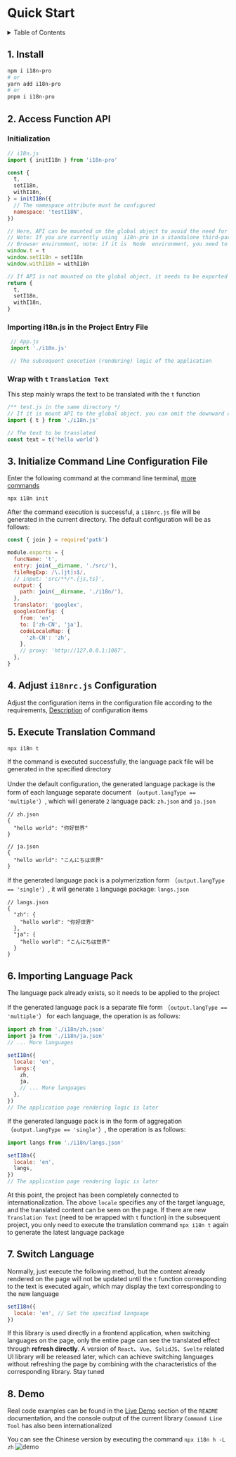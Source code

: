 
# Quick Start

<details >
  <summary>Table of Contents</summary>

  &emsp;&emsp;[1. Install](#1-install)<br/>
  &emsp;&emsp;[2. Access Function API](#2-access-function-api)<br/>
  &emsp;&emsp;&emsp;&emsp;[Initialization](#initialization)<br/>
  &emsp;&emsp;&emsp;&emsp;[Importing i18n.js in the Project Entry File](#importing-i18njs-in-the-project-entry-file)<br/>
  &emsp;&emsp;&emsp;&emsp;[Wrap with  `t`   `Translation Text` ](#wrap-with--t---translation-text)<br/>
  &emsp;&emsp;[3. Initialize Command Line Configuration File](#3-initialize-command-line-configuration-file)<br/>
  &emsp;&emsp;[4. Adjust  `i18nrc.js`  Configuration](#4-adjust--i18nrcjs--configuration)<br/>
  &emsp;&emsp;[5. Execute Translation Command](#5-execute-translation-command)<br/>
  &emsp;&emsp;[6. Importing Language Pack](#6-importing-language-pack)<br/>
  &emsp;&emsp;[7. Switch Language](#7-switch-language)<br/>
  &emsp;&emsp;[8. Demo](#8-demo)<br/>

</details>

## 1. Install

```bash
npm i i18n-pro
# or
yarn add i18n-pro
# or
pnpm i i18n-pro
```

## 2. Access Function API

### Initialization

```js
// i18n.js
import { initI18n } from 'i18n-pro'

const {
  t,
  setI18n,
  withI18n,
} = initI18n({
  // The namespace attribute must be configured
  namespace: 'testI18N',
})

// Here, API can be mounted on the global object to avoid the need for different modules to import API
// Note: If you are currently using  i18n-pro in a standalone third-party library or component, it is not recommended to do so as it may cause naming conflicts with your users' API
// Browser environment, note: if it is  Node  environment, you need to replace  window  with  global 
window.t = t
window.setI18n = setI18n
window.withI18n = withI18n

// If API is not mounted on the global object, it needs to be exported so that other modules can use the corresponding API
return {
  t,
  setI18n,
  withI18n,
}
```

### Importing i18n.js in the Project Entry File

```js
 // App.js
 import './i18n.js'

 // The subsequent execution (rendering) logic of the application
```

### Wrap with  `t`   `Translation Text` 
This step mainly wraps the text to be translated with the  `t`  function
```js
/** test.js in the same directory */
// If it is mount API to the global object, you can omit the downward code
import { t } from './i18n.js'

// The text to be translated
const text = t('hello world')
```


## 3. Initialize Command Line Configuration File
Enter the following command at the command line terminal, [more commands](https://github.com/i18n-pro/core/blob/v2.1.0/docs/dist/COMMAND_LINE.md#command-list)
```bash
npx i18n init 
```
After the command execution is successful, a  `i18nrc.js`  file will be generated in the current directory. The default configuration will be as follows:
```js
const { join } = require('path')

module.exports = {
  funcName: 't',
  entry: join(__dirname, './src/'),
  fileRegExp: /\.[jt]s$/,
  // input: 'src/**/*.{js,ts}',
  output: {
    path: join(__dirname, './i18n/'),
  },
  translator: 'googlex',
  googlexConfig: {
    from: 'en',
    to: ['zh-CN', 'ja'],
    codeLocaleMap: {
      'zh-CN': 'zh',
    },
    // proxy: 'http://127.0.0.1:1087',
  },
}
```


## 4. Adjust  `i18nrc.js`  Configuration
Adjust the configuration items in the configuration file according to the requirements, [Description](https://github.com/i18n-pro/core/blob/v2.1.0/docs/dist/COMMAND_LINE.md#1--i18nrcjs--configuration) of configuration items

## 5. Execute Translation Command

```bash
npx i18n t 
```
If the command is executed successfully, the language pack file will be generated in the specified directory<br /><br />Under the default configuration, the generated language package is the form of each language separate document （`output.langType == 'multiple'`）, which will generate  `2`  language pack:  `zh.json`  and  `ja.json` 
```text
// zh.json
{
  "hello world": "你好世界"
}

// ja.json
{
  "hello world": "こんにちは世界"
}
```
If the generated language pack is a polymerization form （`output.langType == 'single'`）, it will generate  `1`  language package:  `langs.json` 
```text
// langs.json
{
  "zh": {
    "hello world": "你好世界"
  },
  "ja": {
    "hello world": "こんにちは世界"
  }
}
```


## 6. Importing Language Pack
The language pack already exists, so it needs to be applied to the project

If the generated language pack is a separate file form （`output.langType == 'multiple'`） for each language, the operation is as follows:
```js
import zh from './i18n/zh.json'
import ja from './i18n/ja.json'
// ... More languages

setI18n({
  locale: 'en',
  langs:{
    zh,
    ja,
    // ... More languages
  },
})
// The application page rendering logic is later
```
If the generated language pack is in the form of aggregation （`output.langType == 'single'`）, the operation is as follows:
```js
import langs from './i18n/langs.json'

setI18n({
  locale: 'en',
  langs,
})
// The application page rendering logic is later
```
At this point, the project has been completely connected to internationalization. The above  `locale`  specifies any of the target language, and the translated content can be seen on the page. If there are new  `Translation Text`  (need to be wrapped with  `t`  function) in the subsequent project, you only need to execute the translation command  `npx i18n t`  again to generate the latest language package

## 7. Switch Language
Normally, just execute the following method, but the content already rendered on the page will not be updated until the  `t`  function corresponding to the text is executed again, which may display the text corresponding to the new language
```js
setI18n({
  locale: 'en', // Set the specified language
})
```
If this library is used directly in a frontend application, when switching languages on the page, only the entire page can see the translated effect through **refresh directly**. A version of  `React`、`Vue`、`SolidJS`、`Svelte`  related UI library will be released later, which can achieve switching languages without refreshing the page by combining with the characteristics of the corresponding library. Stay tuned

## 8. Demo
Real code examples can be found in the  [Live Demo](https://github.com/i18n-pro/core/tree/v2.1.0#live-demo)  section of the  `README`  documentation, and the console output of the current library  `Command Line Tool`  has also been internationalized

You can see the Chinese version by executing the command  `npx i18n h -L zh` 
![demo](https://s3.bmp.ovh/imgs/2023/05/02/cc60f507a8f76a81.gif "demo")